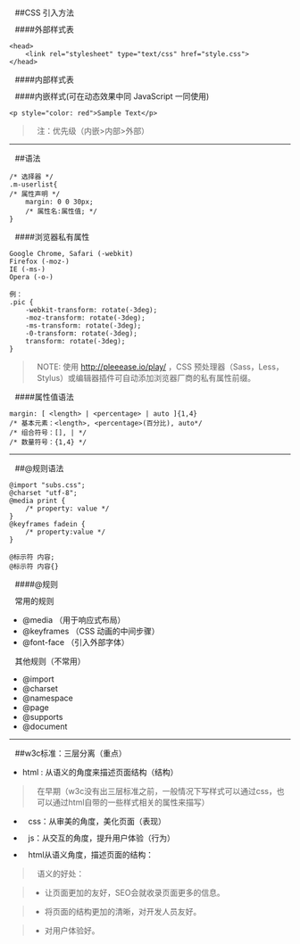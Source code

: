 ##CSS 引入方法

####外部样式表 

    <head> 
        <link rel="stylesheet" type="text/css" href="style.css"> 
    </head>

####内部样式表 
    <head> 
        <style type="text/css"> p { margin: 10px; } </style> 
    </head>

####内嵌样式(可在动态效果中同 JavaScript 一同使用) 

    <p style="color: red">Sample Text</p>


>注：优先级（内嵌>内部>外部）

***

##语法

    /* 选择器 */ 
    .m-userlist{ 
    /* 属性声明 */ 
        margin: 0 0 30px; 
        /* 属性名:属性值; */
    }

####浏览器私有属性

    Google Chrome, Safari (-webkit)
    Firefox (-moz-)
    IE (-ms-)
    Opera (-o-)

    例：
    .pic {
        -webkit-transform: rotate(-3deg);
        -moz-transform: rotate(-3deg);
        -ms-transform: rotate(-3deg);
        -0-transform: rotate(-3deg);
        transform: rotate(-3deg);
    }

>NOTE: 使用 http://pleeease.io/play/ ，CSS 预处理器（Sass，Less，Stylus）或编辑器插件可自动添加浏览器厂商的私有属性前缀。

####属性值语法

    margin: [ <length> | <percentage> | auto ]{1,4}
    /* 基本元素：<length>, <percentage>(百分比), auto*/
    /* 组合符号：[], | */
    /* 数量符号：{1,4} */

***

##@规则语法

    @import "subs.css";
    @charset "utf-8";
    @media print {
        /* property: value */
    }
    @keyframes fadein {
        /* property:value */
    }

    @标示符 内容;
    @标示符 内容{}
	
####@规则

常用的规则

* @media （用于响应式布局）
* @keyframes （CSS 动画的中间步骤）
* @font-face （引入外部字体）
	
其他规则（不常用）

* @import
* @charset
* @namespace
* @page
* @supports
* @document

***
##w3c标准：三层分离（重点）

* html : 从语义的角度来描述页面结构（结构）

>在早期（w3c没有出三层标准之前，一般情况下写样式可以通过css，也可以通过html自带的一些样式相关的属性来描写）

* css：从审美的角度，美化页面（表现）

* js：从交互的角度，提升用户体验（行为）

* html从语义角度，描述页面的结构：

>语义的好处：

>* 让页面更加的友好，SEO会就收录页面更多的信息。

>* 将页面的结构更加的清晰，对开发人员友好。

>* 对用户体验好。

